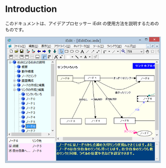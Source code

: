 # Introduction

このドキュメントは、アイデアプロセッサー iEdit の使用方法を説明するためのものです。

![画面イメージ](./images/screen.png "画面イメージ")